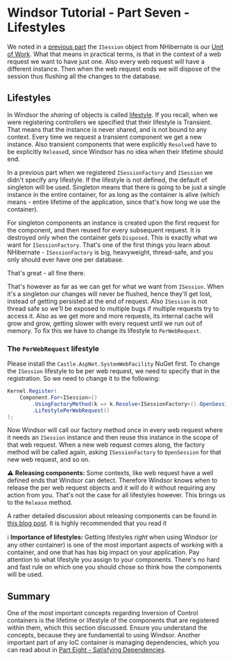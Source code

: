 # Windsor Tutorial - Part Seven - Lifestyles

We noted in a [previous part](mvc-tutorial-part-6-persistence-layer.md) the `ISession` object from NHibernate is our [Unit of Work](http://martinfowler.com/eaaCatalog/unitOfWork.html). What that means in practical terms, is that in the context of a web request we want to have just one. Also every web request will have a different instance. Then when the web request ends we will dispose of the session thus flushing all the changes to the database.

## Lifestyles

In Windsor the *sharing* of objects is called [lifestyle](lifestyles.md). If you recall, when we were registering controllers we specified that their lifestyle is Transient. That means that the instance is never shared, and is not bound to any context. Every time we request a transient component we get a new instance. Also transient components that were explicitly `Resolve`d have to be explicitly `Release`d, since Windsor has no idea when their lifetime should end.

In a previous part when we registered `ISessionFactory` and `ISession` we didn't specify any lifestyle. If the lifestyle is not defined, the default of singleton will be used. Singleton means that there is going to be just a single instance in the entire container, for as long as the container is alive (which means - entire lifetime of the application, since that's how long we use the container).

For singleton components an instance is created upon the first request for the component, and then reused for every subsequent request. It is destroyed only when the container gets `Disposed`. This is exactly what we want for `ISessionFactory`. That's one of the first things you learn about NHibernate - `ISessionFactory` is big, heavyweight, thread-safe, and you only should ever have one per database.

That's great - all fine there.

That's however as far as we can get for what we want from `ISession`. When it's a singleton our changes will never be flushed, hence they'll get lost, instead of getting persisted at the end of request. Also `ISession` is not thread safe so we'll be exposed to multiple bugs if multiple requests try to access it. Also as we get more and more requests, its internal cache will grow and grow, getting slower with every request until we run out of memory. To fix this we have to change its lifestyle to `PerWebRequest`.

### The `PerWebRequest` lifestyle

Please install the `Castle.AspNet.SystemWebFacility` NuGet first. To change the `ISession` lifestyle to be per web request, we need to specify that in the registration. So we need to change it to the following:

```csharp
Kernel.Register(
	Component.For<ISession>()
		.UsingFactoryMethod(k => k.Resolve<ISessionFactory>().OpenSession())
		.LifestylePerWebRequest()
);
```

Now Windsor will call our factory method once in every web request where it needs an `ISession` instance and then reuse this instance in the scope of that web request. When a new web request comes along, the factory method will be called again, asking `ISessionFactory` to `OpenSession` for that new web request, and so on.

:warning: **Releasing components:** Some contexts, like web request have a well defined ends that Windsor can detect. Therefore Windsor knows when to release the per web request objects and it will do it without requiring any action from you. That's not the case for all lifestyles however. This brings us to the `Release` method.

A rather detailed discussion about releasing components can be found in [this blog post](http://kozmic.pl/2010/08/27/must-i-release-everything-when-using-windsor). It is highly recommended that you read it

:information_source: **Importance of lifestyles:** Getting lifestyles *right* when using Windsor (or any other container) is one of the most important aspects of working with a container, and one that has has big impact on your application. Pay attention to what lifestyle you assign to your components. There's no hard and fast rule on which one you should chose so think how the components will be used.

## Summary

One of the most important concepts regarding Inversion of Control containers is the lifetime or lifestyle of the components that are registered within them, which this section discussed. Ensure you understand the concepts, because they are fundamental to using Windsor. Another important part of any IoC container is managing dependencies, which you can read about in [Part Eight - Satisfying Dependencies](mvc-tutorial-part-8-satisfying-dependencies.md).